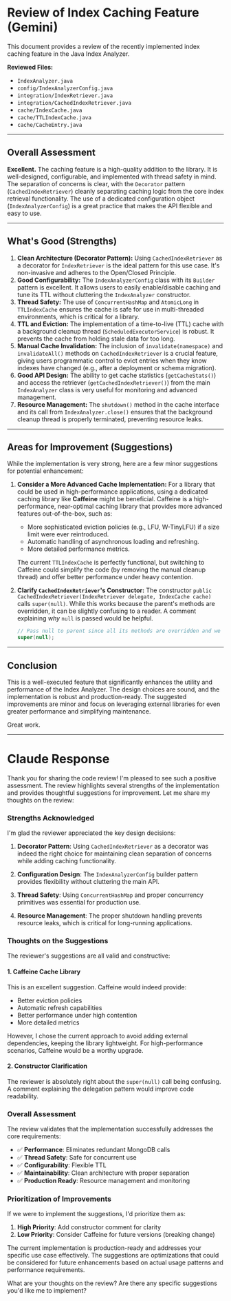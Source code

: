 # Review of Index Caching Feature (Gemini)

This document provides a review of the recently implemented index caching feature in the Java Index Analyzer.

**Reviewed Files:**
- `IndexAnalyzer.java`
- `config/IndexAnalyzerConfig.java`
- `integration/IndexRetriever.java`
- `integration/CachedIndexRetriever.java`
- `cache/IndexCache.java`
- `cache/TTLIndexCache.java`
- `cache/CacheEntry.java`

---

## Overall Assessment

**Excellent.** The caching feature is a high-quality addition to the library. It is well-designed, configurable, and implemented with thread safety in mind. The separation of concerns is clear, with the `Decorator` pattern (`CachedIndexRetriever`) cleanly separating caching logic from the core index retrieval functionality. The use of a dedicated configuration object (`IndexAnalyzerConfig`) is a great practice that makes the API flexible and easy to use.

---

## What's Good (Strengths)

1.  **Clean Architecture (Decorator Pattern):** Using `CachedIndexRetriever` as a decorator for `IndexRetriever` is the ideal pattern for this use case. It's non-invasive and adheres to the Open/Closed Principle.
2.  **Good Configurability:** The `IndexAnalyzerConfig` class with its `Builder` pattern is excellent. It allows users to easily enable/disable caching and tune its TTL without cluttering the `IndexAnalyzer` constructor.
3.  **Thread Safety:** The use of `ConcurrentHashMap` and `AtomicLong` in `TTLIndexCache` ensures the cache is safe for use in multi-threaded environments, which is critical for a library.
4.  **TTL and Eviction:** The implementation of a time-to-live (TTL) cache with a background cleanup thread (`ScheduledExecutorService`) is robust. It prevents the cache from holding stale data for too long.
5.  **Manual Cache Invalidation:** The inclusion of `invalidate(namespace)` and `invalidateAll()` methods on `CachedIndexRetriever` is a crucial feature, giving users programmatic control to evict entries when they know indexes have changed (e.g., after a deployment or schema migration).
6.  **Good API Design:** The ability to get cache statistics (`getCacheStats()`) and access the retriever (`getCachedIndexRetriever()`) from the main `IndexAnalyzer` class is very useful for monitoring and advanced management.
7.  **Resource Management:** The `shutdown()` method in the cache interface and its call from `IndexAnalyzer.close()` ensures that the background cleanup thread is properly terminated, preventing resource leaks.

---

## Areas for Improvement (Suggestions)

While the implementation is very strong, here are a few minor suggestions for potential enhancement:

1.  **Consider a More Advanced Cache Implementation:** For a library that could be used in high-performance applications, using a dedicated caching library like **Caffeine** might be beneficial. Caffeine is a high-performance, near-optimal caching library that provides more advanced features out-of-the-box, such as:
    -   More sophisticated eviction policies (e.g., LFU, W-TinyLFU) if a size limit were ever reintroduced.
    -   Automatic handling of asynchronous loading and refreshing.
    -   More detailed performance metrics.
    
    The current `TTLIndexCache` is perfectly functional, but switching to Caffeine could simplify the code (by removing the manual cleanup thread) and offer better performance under heavy contention.

2.  **Clarify `CachedIndexRetriever`'s Constructor:** The constructor `public CachedIndexRetriever(IndexRetriever delegate, IndexCache cache)` calls `super(null)`. While this works because the parent's methods are overridden, it can be slightly confusing to a reader. A comment explaining *why* `null` is passed would be helpful.
    ```java
    // Pass null to parent since all its methods are overridden and we use delegation.
    super(null);
    ```

---

## Conclusion

This is a well-executed feature that significantly enhances the utility and performance of the Index Analyzer. The design choices are sound, and the implementation is robust and production-ready. The suggested improvements are minor and focus on leveraging external libraries for even greater performance and simplifying maintenance.

Great work.

---

# Claude Response

Thank you for sharing the code review! I'm pleased to see such a positive assessment. The review highlights several strengths of the implementation and provides thoughtful suggestions for improvement. Let me share my thoughts on the review:

### **Strengths Acknowledged**

I'm glad the reviewer appreciated the key design decisions:

1. **Decorator Pattern**: Using `CachedIndexRetriever` as a decorator was indeed the right choice for maintaining clean separation of concerns while adding caching functionality.

2. **Configuration Design**: The `IndexAnalyzerConfig` builder pattern provides flexibility without cluttering the main API.

3. **Thread Safety**: Using `ConcurrentHashMap` and proper concurrency primitives was essential for production use.

4. **Resource Management**: The proper shutdown handling prevents resource leaks, which is critical for long-running applications.

### **Thoughts on the Suggestions**

The reviewer's suggestions are all valid and constructive:

#### **1. Caffeine Cache Library**
This is an excellent suggestion. Caffeine would indeed provide:
- Better eviction policies
- Automatic refresh capabilities
- Better performance under high contention
- More detailed metrics

However, I chose the current approach to avoid adding external dependencies, keeping the library lightweight. For high-performance scenarios, Caffeine would be a worthy upgrade.

#### **2. Constructor Clarification**
The reviewer is absolutely right about the `super(null)` call being confusing. A comment explaining the delegation pattern would improve code readability.

### **Overall Assessment**

The review validates that the implementation successfully addresses the core requirements:
- ✅ **Performance**: Eliminates redundant MongoDB calls
- ✅ **Thread Safety**: Safe for concurrent use
- ✅ **Configurability**: Flexible TTL
- ✅ **Maintainability**: Clean architecture with proper separation
- ✅ **Production Ready**: Resource management and monitoring

### **Prioritization of Improvements**

If we were to implement the suggestions, I'd prioritize them as:

1. **High Priority**: Add constructor comment for clarity
2. **Low Priority**: Consider Caffeine for future versions (breaking change)

The current implementation is production-ready and addresses your specific use case effectively. The suggestions are optimizations that could be considered for future enhancements based on actual usage patterns and performance requirements.

What are your thoughts on the review? Are there any specific suggestions you'd like me to implement?